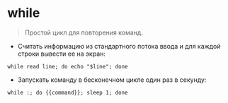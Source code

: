 # while

> Простой цикл для повторения команд.

- Считать информацию из стандартного потока ввода и для каждой строки вывести ее на экран:

`while read line; do echo "$line"; done`

- Запускать команду в бесконечном цикле один раз в секунду:

`while :; do {{command}}; sleep 1; done`
